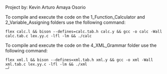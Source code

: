  Project by: Kevin Arturo Amaya Osorio

 To compile and execute the code on the 1_Function_Calculator and 2_Variable_Assigning folders use the following command:

    flex calc.l && bison --defines=calc.tab.h calc.y && gcc -o calc -Wall calc.tab.c lex.yy.c -lfl -lm && ./calc


To compile and execute the code on the 4_XML_Grammar folder use the following command:

    flex xml.l && bison --defines=xml.tab.h xml.y && gcc -o xml -Wall xml.tab.c lex.yy.c -lfl -lm && ./xml                                            ─╯
